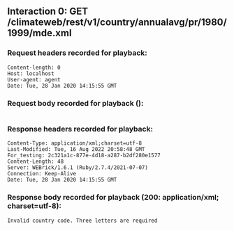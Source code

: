 ## Interaction 0: GET /climateweb/rest/v1/country/annualavg/pr/1980/1999/mde.xml

### Request headers recorded for playback:

```
Content-length: 0
Host: localhost
User-agent: agent
Date: Tue, 28 Jan 2020 14:15:55 GMT
```

### Request body recorded for playback ():

```

```

### Response headers recorded for playback:

```
Content-Type: application/xml;charset=utf-8
Last-Modified: Tue, 16 Aug 2022 20:58:48 GMT
For_testing: 2c321a1c-877e-4d18-a287-b2df280e1577
Content-Length: 48
Server: WEBrick/1.6.1 (Ruby/2.7.4/2021-07-07)
Connection: Keep-Alive
Date: Tue, 28 Jan 2020 14:15:55 GMT
```

### Response body recorded for playback (200: application/xml; charset=utf-8):

```
Invalid country code. Three letters are required
```

